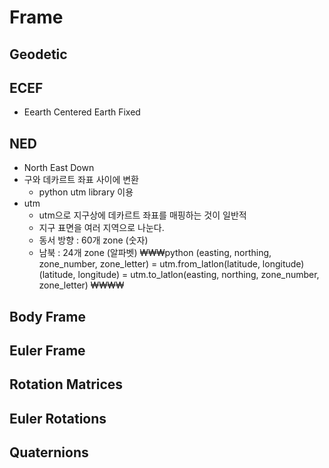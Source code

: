 # Frame

## Geodetic

## ECEF
 * Eearth Centered Earth Fixed
## NED
 * North East Down
 * 구와 데카르트 좌표 사이에 변환
    * python utm library 이용
 * utm 
    * utm으로 지구상에 데카르트 좌표를 매핑하는 것이 일반적
    * 지구 표면을 여러 지역으로 나눈다.
    * 동서 방향 : 60개 zone (숫자)
    * 남북 : 24개 zone (알파벳)
₩₩₩python
(easting, northing, zone_number, zone_letter) = utm.from_latlon(latitude, longitude)
(latitude, longitude) = utm.to_latlon(easting, northing, zone_number, zone_letter)
₩₩₩₩

## Body Frame
## Euler Frame
## Rotation Matrices
## Euler Rotations
## Quaternions

